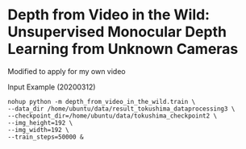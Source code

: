 # Depth from Video in the Wild: Unsupervised Monocular Depth Learning from Unknown Cameras

Modified to apply for my own video


Input Example (20200312)

```script
nohup python -m depth_from_video_in_the_wild.train \
--data_dir /home/ubuntu/data/result_tokushima_dataprocessing3 \
--checkpoint_dir=/home/ubuntu/data/tokushima_checkpoint2 \
--img_height=192 \
--img_width=192 \
--train_steps=50000 &
```

